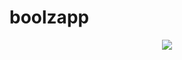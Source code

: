 # boolzapp

<p align="center">
  <img src="https://drive.google.com/file/d/1pebjEN1zRD7EQNt_FE01devUFOwWHZ1Q/view?usp=drive_link"/>
</p>

